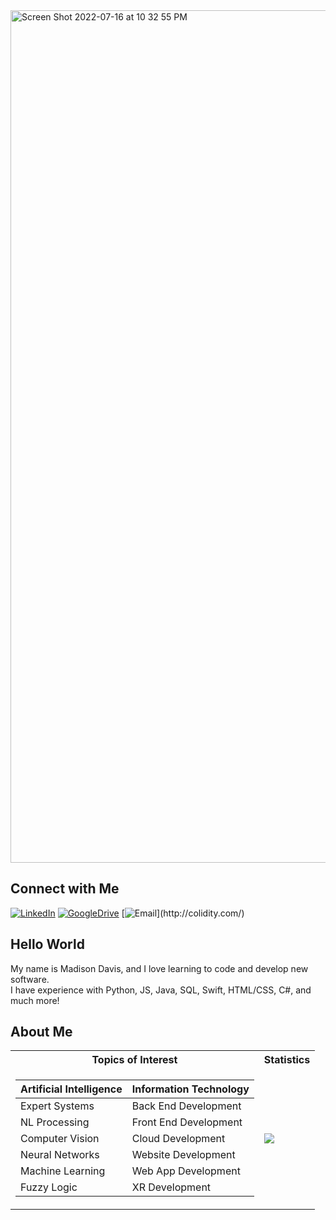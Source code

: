 <img width="1364" alt="Screen Shot 2022-07-16 at 10 32 55 PM" src="https://user-images.githubusercontent.com/52668142/180666354-cbb8c4c8-4cea-4e58-98b4-e9a72b6bc588.png">

## Connect with Me
[![LinkedIn](https://user-images.githubusercontent.com/52668142/180666684-50fc8ab1-6b1c-4704-a54a-2c6fb95052d6.png)](https://www.linkedin.com/in/madison-davis-80a92b1ab/)
[![GoogleDrive](https://user-images.githubusercontent.com/52668142/180666618-075b386e-24c1-4888-9487-be92266d7e6a.png)](https://docs.google.com/spreadsheets/d/1kC-Nj-21HsnnRpp4nHG9qhnWOD2fKT7cEKvJOfgY65g/edit?usp=drive_web&ouid=115775413884613507275)
[![Email]([https://user-images.githubusercontent.com/52668142/179383123-9d9ac94a-a978-4926-bb52-4ca6857ea5e7.png](https://user-images.githubusercontent.com/52668142/180666556-d2e93516-3351-470d-abae-1f1e60da51fe.png))](http://colidity.com/)


## Hello World
My name is Madison Davis, and I love learning to code and develop new software. <br/>
I have experience with Python, JS, Java, SQL, Swift, HTML/CSS, C#, and much more!


## About Me

<table>
<tr><th>Topics of Interest</th><th>Statistics</th></tr>
<tr><td>
  
| Artificial Intelligence  | Information Technology | 
| ------------- | ------------- |
| Expert Systems  | Back End Development  |
| NL Processing  | Front End Development  |
| Computer Vision  | Cloud Development  |
| Neural Networks  | Website Development  |
| Machine Learning  | Web App Development  |
| Fuzzy Logic  | XR Development  | 
  
  </td><td>
  
![](https://github-readme-stats.vercel.app/api?username=Madison-Davis&theme=graywhite&show_icons=true)
  
  </td></tr> </table>
